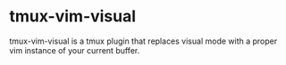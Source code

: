 # tmux-vim-visual

tmux-vim-visual is a tmux plugin that replaces visual mode with a proper vim
instance of your current buffer.


